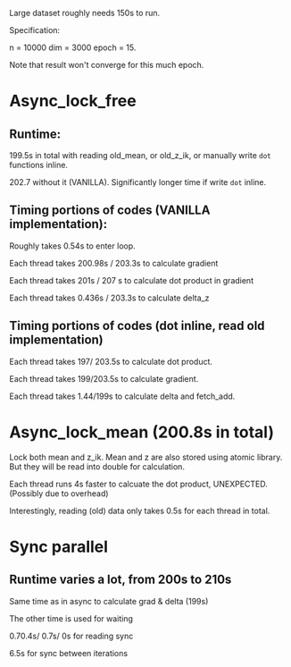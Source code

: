 Large dataset roughly needs 150s to run. 

Specification:

n = 10000
dim = 3000
epoch = 15.

Note that result won't converge for this much epoch.

# Async_lock_free 
## Runtime:
199.5s in total with reading old_mean, or old_z_ik, or manually write ```dot``` functions inline.

202.7 without it (VANILLA). Significantly longer time if write ```dot``` inline.

## Timing portions of codes (VANILLA implementation):
Roughly takes 0.54s to enter loop.

Each thread takes 200.98s / 203.3s to calculate gradient

Each thread takes 201s / 207 s to calculate dot product in gradient 

Each thread takes 0.436s / 203.3s to calculate delta_z
## Timing portions of codes (dot inline, read old implementation)

Each thread takes 197/ 203.5s to calculate dot product.

Each thread takes 199/203.5s to calculate gradient.

Each thread takes 1.44/199s to calculate delta and fetch_add.


# Async_lock_mean (200.8s in total)
Lock both mean and z_ik. Mean and z are also stored using atomic
library. But they will be read into double for calculation.

Each thread runs 4s faster to calcuate the dot product, UNEXPECTED. (Possibly due to <atomic> overhead)

Interestingly, reading (old) data only takes 0.5s for each thread in
total.

# Sync parallel
## Runtime varies a lot, from 200s to 210s
Same time as in async to calculate grad & delta (199s)

The other time is used for waiting

0.70.4s/ 0.7s/ 0s for reading sync

6.5s for sync between iterations

